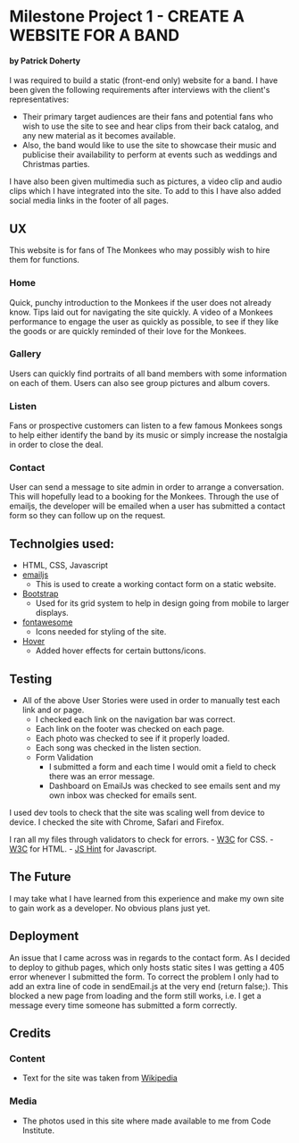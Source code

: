 # Milestone Project 1 - CREATE A WEBSITE FOR A BAND
#### by Patrick Doherty

I was required to build a static (front-end only) website for a band. I have been given the following requirements after interviews
with the client's representatives:

- Their primary target audiences are their fans and potential fans who wish to use the site to see and hear clips from their back catalog, and any new material as it becomes available.
- Also, the band would like to use the site to showcase their music and publicise their availability to perform at events such as weddings and Christmas parties.

I have also been given multimedia such as pictures, a video clip and audio clips which I have integrated into the site.
To add to this I have also added social media links in the footer of all pages. 

## UX
This website is for fans of The Monkees who may possibly wish to hire them for functions.

### Home
Quick, punchy introduction to the Monkees if the user does not already 
know. Tips laid out for navigating the site quickly. A video of a Monkees 
performance to engage the user as quickly as possible, to see if they like the 
goods or are quickly reminded of their love for the Monkees.

### Gallery
Users can quickly find portraits of all band members with some information on 
each of them. Users can also see group pictures and album covers. 

### Listen 
Fans or prospective customers can listen to a few famous Monkees songs to help 
either identify the band by its music or simply increase the nostalgia in order
to close the deal.

### Contact
User can send a message to site admin in order to arrange a conversation. 
This will hopefully lead to a booking for the Monkees.
Through the use of emailjs, the developer will be emailed when a user has 
submitted a contact form so they can follow up on the request. 




## Technolgies used:

- HTML, CSS, Javascript 
- [emailjs](http://www.emailjs.com/) 
    - This is used to create a working contact form on a static website.
- [Bootstrap](https://getbootstrap.com/)
    - Used for its grid system to help in design going from mobile to larger displays.
- [fontawesome](https://fontawesome.com/)
    - Icons needed for styling of the site. 
- [Hover](http://ianlunn.github.io/Hover/)
    - Added hover effects for certain buttons/icons. 


## Testing

- All of the above User Stories were used in order to manually test each link and or page.
    - I checked each link on the navigation bar was correct.
    - Each link on the footer was checked on each page. 
    - Each photo was checked to see if it properly loaded. 
    - Each song was checked in the listen section.
    - Form Validation
        - I submitted a form and each time I would omit a field to check there was an error message.
        - Dashboard on EmailJs was checked to see emails sent and my own inbox was checked for emails sent.
    
        

I used dev tools to check that the site was scaling well from device to device. 
I checked the site with Chrome, Safari and Firefox.

I ran all my files through validators to check for errors.
    - [W3C](https://jigsaw.w3.org/css-validator/) for CSS.
    - [W3C](https://validator.w3.org/) for HTML.
    - [JS Hint](http://jshint.com/) for Javascript.


## The Future
I may take what I have learned from this experience and make my own site to gain work as a developer. 
No obvious plans just yet.

## Deployment

An issue that I came across was in regards to the contact form. As I decided to deploy to github pages,
which only hosts static sites I was getting a 405 error whenever I submitted the form. To correct the problem
I only had to add an extra line of code in sendEmail.js at the very end (return false;). This blocked a new page from loading 
and the form still works, i.e. I get a message every time someone has submitted a form correctly.

## Credits

### Content
- Text for the site was taken from [Wikipedia](https://en.wikipedia.org/wiki/The_Monkees)

### Media
- The photos used in this site where made available to me from Code Institute.

